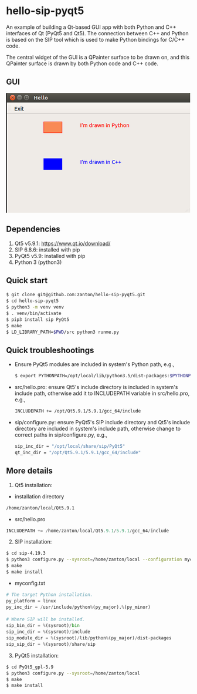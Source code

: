 hello-sip-pyqt5
======

An example of building a Qt-based GUI app with both Python and C++ interfaces of Qt (PyQt5 and Qt5).
The connection between C++ and Python is based on the SIP tool which is used to make Python bindings for C/C++ code.

The central widget of the GUI is a QPainter surface to be drawn on, and this QPainter surface is drawn by both 
Python code and C++ code.

GUI
------
![alt text](gui.png)

Dependencies
------
1. Qt5 v5.9.1: https://www.qt.io/download/
2. SIP 6.8.6: installed with pip
3. PyQt5 v5.9: installed with pip
4. Python 3 (python3)

Quick start
------

```bash
$ git clone git@github.com:zanton/hello-sip-pyqt5.git
$ cd hello-sip-pyqt5
$ python3 -m venv venv
$ . venv/bin/activate
$ pip3 install sip PyQt5
$ make
$ LD_LIBRARY_PATH=$PWD/src python3 runme.py
```

Quick troubleshootings
------

- Ensure PyQt5 modules are included in system's Python path, e.g.,
  ```bash
  $ export PYTHONPATH=/opt/local/lib/python3.5/dist-packages:$PYTHONPATH
  ```

- src/hello.pro: ensure Qt5's include directory is included in system's include path,
  otherwise add it to INCLUDEPATH variable in src/hello.pro, e.g.,
  ```bash
  INCLUDEPATH += /opt/Qt5.9.1/5.9.1/gcc_64/include
  ```

- sip/configure.py: ensure PyQt5's SIP include directory and Qt5's include directory are included in system's include path,
  otherwise change to correct paths in sip/configure.py, e.g.,
  ```bash
  sip_inc_dir = "/opt/local/share/sip/PyQt5"
  qt_inc_dir = "/opt/Qt5.9.1/5.9.1/gcc_64/include"
  ```

More details
------

1. Qt5 installation:

- installation directory 

```bash
/home/zanton/local/Qt5.9.1
```

- src/hello.pro

```python
INCLUDEPATH += /home/zanton/local/Qt5.9.1/5.9.1/gcc_64/include
```

2. SIP installation:

```bash
$ cd sip-4.19.3
$ python3 configure.py --sysroot=/home/zanton/local --configuration myconfig.txt
$ make
$ make install
```

- myconfig.txt

```python
# The target Python installation.
py_platform = linux
py_inc_dir = /usr/include/python%(py_major).%(py_minor)

# Where SIP will be installed.
sip_bin_dir = %(sysroot)/bin
sip_inc_dir = %(sysroot)/include
sip_module_dir = %(sysroot)/lib/python%(py_major)/dist-packages
sip_sip_dir = %(sysroot)/share/sip
```

3. PyQt5 installation:

```bash
$ cd PyQt5_gpl-5.9
$ python3 configure.py --sysroot=/home/zanton/local
$ make
$ make install
```
